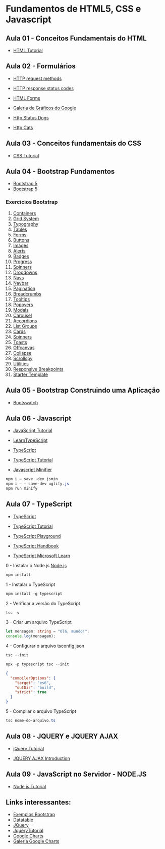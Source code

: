 # Fundamentos de HTML5, CSS e Javascript

## Aula 01 - Conceitos Fundamentais do HTML
- [HTML Tutorial](https://www.w3schools.com/html/default.asp)


## Aula 02 - Formulários

- [HTTP request methods](https://developer.mozilla.org/en-US/docs/Web/HTTP/Methods)

- [HTTP response status codes](https://developer.mozilla.org/en-US/docs/Web/HTTP/Status)

- [HTML Forms](https://www.w3schools.com/html/html_forms.asp)

- [Galeria de Gráficos do Google](https://developers.google.com/chart/interactive/docs/gallery?hl=pt-br)

- [Http Status Dogs](https://httpstatusdogs.com/)

- [Http Cats](https://http.cat/)


## Aula 03 - Conceitos fundamentais do CSS 

- [CSS Tutorial](https://www.w3schools.com/css/default.asp)


## Aula 04 - Bootstrap Fundamentos

- [Bootstrap 5](https://www.w3schools.com/bootstrap5/index.php)
- [Bootstrap 5](https://getbootstrap.com/docs/5.0/getting-started/introduction/)

### Exercícios Bootstrap

1. [Containers](https://getbootstrap.com/docs/5.0/layout/containers/)
2. [Grid System](https://getbootstrap.com/docs/5.0/layout/grid/)
3. [Typography](https://getbootstrap.com/docs/5.0/content/typography/)
4. [Tables](https://getbootstrap.com/docs/5.0/content/tables/)
5. [Forms](https://getbootstrap.com/docs/5.0/forms/overview/)
6. [Buttons](https://getbootstrap.com/docs/5.0/components/buttons/)
7. [Images](https://getbootstrap.com/docs/5.0/content/images/)
8. [Alerts](https://getbootstrap.com/docs/5.0/components/alerts/)
9. [Badges](https://getbootstrap.com/docs/5.0/components/badge/)
10. [Progress](https://getbootstrap.com/docs/5.0/components/progress/)
11. [Spinners](https://getbootstrap.com/docs/5.0/components/spinners/)
12. [Dropdowns](https://getbootstrap.com/docs/5.0/components/dropdowns/)
13. [Navs](https://getbootstrap.com/docs/5.0/components/navs/)
14. [Navbar](https://getbootstrap.com/docs/5.0/components/navbar/)
15. [Pagination](https://getbootstrap.com/docs/5.0/components/pagination/)
16. [Breadcrumbs](https://getbootstrap.com/docs/5.0/components/breadcrumb/)
17. [Tooltips](https://getbootstrap.com/docs/5.0/components/tooltips/)
18. [Popovers](https://getbootstrap.com/docs/5.0/components/popovers/)
19. [Modals](https://getbootstrap.com/docs/5.0/components/modal/)
20. [Carousel](https://getbootstrap.com/docs/5.0/components/carousel/)
21. [Accordions](https://getbootstrap.com/docs/5.0/components/accordion/)
22. [List Groups](https://getbootstrap.com/docs/5.0/components/list-group/)
23. [Cards](https://getbootstrap.com/docs/5.0/components/card/)
24. [Spinners](https://getbootstrap.com/docs/5.0/components/spinners/)
25. [Toasts](https://getbootstrap.com/docs/5.0/components/toasts/)
26. [Offcanvas](https://getbootstrap.com/docs/5.0/components/offcanvas/)
27. [Collapse](https://getbootstrap.com/docs/5.0/components/collapse/)
28. [Scrollspy](https://getbootstrap.com/docs/5.0/components/scrollspy/)
29. [Utilities](https://getbootstrap.com/docs/5.0/utilities/borders/)
30. [Responsive Breakpoints](https://getbootstrap.com/docs/5.0/layout/breakpoints/)
31. [Starter Template](https://getbootstrap.com/docs/5.0/getting-started/introduction/#starter-template)


## Aula 05 - Bootstrap Construindo uma Aplicação

- [Bootswatch](https://bootswatch.com/)


## Aula 06 - Javascript

- [JavaScript Tutorial](https://www.w3schools.com/js/default.asp)

- [LearnTypeScript](https://learn.microsoft.com/pt-br/training/paths/build-javascript-applications-typescript/)

- [TypeScript](https://www.typescriptlang.org/)

- [TypeScript Tutorial](https://www.w3schools.com/typescript/default.asp)

- [Javascript Minifier](https://medium.com/@anandkiit94/minifying-typescript-code-d0529189daf0)

```powershell
npm i — save -dev jsmin
npm i — — save-dev uglify.js
npm run minify
```


## Aula 07 - TypeScript


- [TypeScript](https://www.typescriptlang.org/)

- [TypeScript Tutorial](https://www.w3schools.com/typescript/)

- [TypeScript Playground](https://www.typescriptlang.org/play)

- [TypeScript Handbook](https://www.typescriptlang.org/docs/handbook/intro.html)

- [TypeScript Microsoft Learn](https://learn.microsoft.com/pt-br/training/paths/build-javascript-applications-typescript/?source=learn)



0 - Instalar o Node.js
[Node.js](https://nodejs.org/en/)

```powershell
npm install
```

1 - Instalar o TypeScript
```powershell
npm install -g typescript
```

2 - Verificar a versão do TypeScript
```powershell   
tsc -v
```

3 - Criar um arquivo TypeScript
```typescript
let mensagem: string = "Olá, mundo!";
console.log(mensagem);
```

4 - Configurar o arquivo tsconfig.json
```Powershell
tsc --init

npx -p typescript tsc --init
```

```json
{
  "compilerOptions": {
    "target": "es6",
    "outDir": "build",
    "strict": true
  }
}
```

5 - Compilar o arquivo TypeScript
```powershell
tsc nome-do-arquivo.ts
```



## Aula 08 - JQUERY e JQUERY AJAX

- [jQuery Tutorial](https://www.w3schools.com/jquery/default.asp)

- [JQUERY AJAX Introduction](https://www.w3schools.com/jquery/jquery_ajax_intro.asp)

## Aula 09 - JavaScript no Servidor - NODE.JS

- [Node.js Tutorial](https://www.w3schools.com/nodejs/default.asp)
## Links interessantes:

- [Exemplos Bootstrap](https://bootswatch.com/cerulean/)
- [Datatable](https://datatables.net/)
- [JQuery](https://jquery.com/)
- [JqueryTutorial](https://www.w3schools.com/jquery/)
- [Google Charts](https://developers.google.com/chart/)
- [Galeria Google Charts](https://developers.google.com/chart/interactive/docs/gallery?hl=pt-br)
